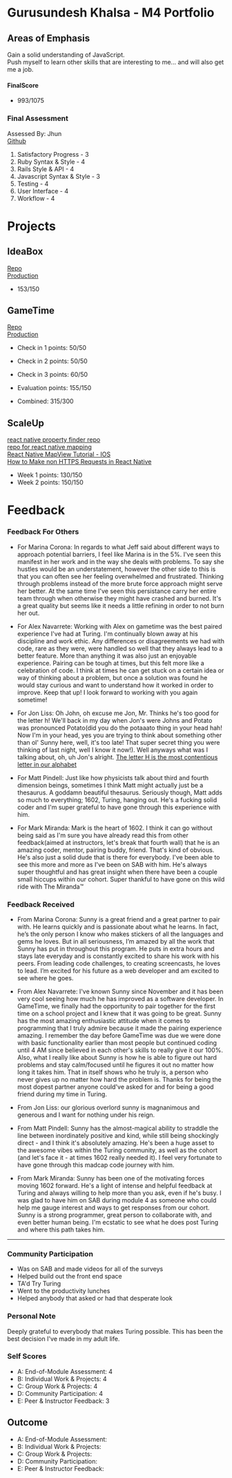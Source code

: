 # Gurusundesh Khalsa - M4 Portfolio

## Areas of Emphasis
Gain a solid understanding of JavaScript.  
Push myself to learn other skills that are interesting to me... and will also get me a job.


#### FinalScore  
* 993/1075    

### Final Assessment

 Assessed By: Jhun  
 [Github](https://github.com/GKhalsa/thoughtbox)

1. Satisfactory Progress - 3
2. Ruby Syntax & Style - 4
3. Rails Style & API - 4
4. Javascript Syntax & Style - 3
5. Testing - 4
6. User Interface - 4
7. Workflow - 4

# Projects

## IdeaBox
[Repo](https://github.com/GKhalsa/idea_box)  
[Production](http://idea-boxer.herokuapp.com/)
- 153/150

## GameTime
 [Repo](https://github.com/GKhalsa/bounty_hunter_x)  
 [Production](https://gkhalsa.github.io/bounty_hunter_x/)
- Check in 1 points: 50/50
- Check in 2 points: 50/50
- Check in 3 points: 60/50
- Evaluation points: 155/150

- Combined: 315/300

## ScaleUp
[react native property finder repo](https://github.com/GKhalsa/reactPropertyFinder)  
[repo for react native mapping](https://github.com/GKhalsa/reactMapping)  
[React Native MapView Tutorial - IOS](https://medium.com/@gurusundesh/getting-started-with-react-native-mapview-5e0bd73aa602#.qpvhyyydc)  
[How to Make non HTTPS Requests in React Native](https://medium.com/@gurusundesh/how-to-make-non-https-requests-in-react-native-5e37ccc0166c#.hs6gqhm5s)


- Week 1 points: 130/150
- Week 2 points: 150/150

# Feedback

### Feedback For Others
- For Marina Corona: In regards to what Jeff said about different ways to approach potential barriers, I feel like Marina is in the 5%. I've seen this manifest in her work and in the way she deals with problems. To say she hustles would be an understatement, however the other side to this is that you can often see her feeling overwhelmed and frustrated. Thinking through problems instead of the more brute force approach might serve her better. At the same time I've seen this persistance carry her entire team through when otherwise they might have crashed and burned. It's a great quality but seems like it needs a little refining in order to not burn her out.

- For Alex Navarrete: Working with Alex on gametime was the best paired experience I've had at Turing. I'm continually blown away at his discipline and work ethic. Any differences or disagreements we had with code, rare as they were, were handled so well that they always lead to a better feature. More than anything it was also just an enjoyable experience. Pairing can be tough at times, but this felt more like a celebration of code. I think at times he can get stuck on a certain idea or way of thinking about a problem, but once a solution was found he would stay curious and want to understand how it worked in order to improve. Keep that up! I look forward to working with you again sometime!

- For Jon Liss: Oh John, oh excuse me Jon, Mr. Thinks he's too good for the letter h! We'll back in my day when Jon's were Johns and Potato was pronounced Potato(did you do the potaaato thing in your head hah! Now I'm in your head, yes you are trying to think about something other than ol' Sunny here, well, it's too late! That super secret thing you were thinking of last night, well I know it now!). Well anyways what was I talking about, oh, uh Jon's alright. [The letter H is the most contentious letter in our alphabet](www.theguardian.com/science/shortcuts/2013/nov/04/letter-h-contentious-alphabet-history-alphabetical-rosen)

- For Matt Pindell: Just like how physicists talk about third and fourth dimension beings, sometimes I think Matt might actually just be a thesaurus. A goddamn beautiful thesaurus. Seriously though, Matt adds so much to everything; 1602, Turing, hanging out. He's a fucking solid coder and I'm super grateful to have gone through this experience with him.

- For Mark Miranda: Mark is the heart of 1602. I think it can go without being said as I'm sure you have already read this from other feedback(aimed at instructors, let's break that fourth wall) that he is an amazing coder, mentor, pairing buddy, friend. That's kind of obvious. He's also just a solid dude that is there for everybody. I've been able to see this more and more as I've been on SAB with him. He's always super thoughtful and has great insight when there have been a couple small hiccups within our cohort. Super thankful to have gone on this wild ride with The Miranda™

### Feedback Received
- From Marina Corona: Sunny is a great friend and a great partner to pair with. He learns quickly and is passionate about what he learns. In fact, he’s the only person I know who makes stickers of all the languages and gems he loves. But in all seriousness, I’m amazed by all the work that Sunny has put in throughout this program.  He puts in extra hours and stays late everyday and is constantly excited to share his work with his peers.  From leading code challenges, to creating screencasts, he loves to lead. I’m excited for his future as a web developer and am excited to see where he goes.

- From Alex Navarrete: I've known Sunny since November and it has been very cool seeing how much he has improved as a software developer. In GameTime, we finally had the opportunity to pair together for the first time on a school project and I knew that it was going to be great. Sunny has the most amazing enthusiastic attitude when it comes to programming that I truly admire because it made the pairing experience amazing. I remember the day before GameTime was due we were done with basic functionality earlier than most people but continued coding until 4 AM since believed in each other's skills to really give it our 100%. Also, what I really like about Sunny is how he is able to figure out hard problems and stay calm/focused until he figures it out no matter how long it takes him. That in itself shows who he truly is, a person who never gives up no matter how hard the problem is. Thanks for being the most dopest partner anyone could've asked for and for being a good friend during my time in Turing.

- From Jon Liss: our glorious overlord sunny is magnanimous and generous and I want for nothing under his reign.

- From Matt Pindell: Sunny has the almost-magical ability to straddle the line between inordinately positive and kind, while still being shockingly direct - and I think it's absolutely amazing. He's been a huge asset to the awesome vibes within the Turing community, as well as the cohort (and let's face it - at times 1602 really needed it). I feel very fortunate to have gone through this madcap code journey with him.

- From Mark Miranda: Sunny has been one of the motivating forces moving 1602 forward. He's a light of intense and helpful feedback at Turing and always willing to help more than you ask, even if he's busy. I was glad to have him on SAB during module 4 as someone who could help me gauge interest and ways to get responses from our cohort. Sunny is a strong programmer, great person to collaborate with, and even better human being. I'm ecstatic to see what he does post Turing and where this path takes him.
____________________________________________________________________________________________________
### Community Participation
- Was on SAB and made videos for all of the surveys
- Helped build out the front end space
- TA'd Try Turing
- Went to the productivity lunches
- Helped anybody that asked or had that desperate look

### Personal Note

Deeply grateful to everybody that makes Turing possible. This has been the best decision I've made in my adult life.


### Self Scores

* A: End-of-Module Assessment: 4
* B: Individual Work & Projects: 4
* C: Group Work & Projects: 4
* D: Community Participation: 4
* E: Peer & Instructor Feedback: 3

## Outcome

* A: End-of-Module Assessment:
* B: Individual Work & Projects:
* C: Group Work & Projects:
* D: Community Participation:
* E: Peer & Instructor Feedback:
